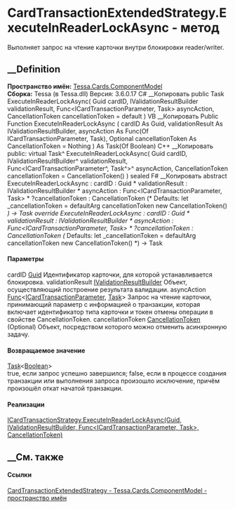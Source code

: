 # CardTransactionExtendedStrategy.ExecuteInReaderLockAsync - метод
Выполняет запрос на чтение карточки внутри блокировки reader/writer.
##  __Definition
 **Пространство имён:**
[Tessa.Cards.ComponentModel](N_Tessa_Cards_ComponentModel.htm)  
 **Сборка:** Tessa (в Tessa.dll) Версия: 3.6.0.17
C# __Копировать
     public Task<bool> ExecuteInReaderLockAsync(
    	Guid cardID,
    	IValidationResultBuilder validationResult,
    	Func<ICardTransactionParameter, Task> asyncAction,
    	CancellationToken cancellationToken = default
    )
VB __Копировать
     Public Function ExecuteInReaderLockAsync ( 
    	cardID As Guid,
    	validationResult As IValidationResultBuilder,
    	asyncAction As Func(Of ICardTransactionParameter, Task),
    	Optional cancellationToken As CancellationToken = Nothing
    ) As Task(Of Boolean)
C++ __Копировать
     public:
    virtual Task<bool>^ ExecuteInReaderLockAsync(
    	Guid cardID, 
    	IValidationResultBuilder^ validationResult, 
    	Func<ICardTransactionParameter^, Task^>^ asyncAction, 
    	CancellationToken cancellationToken = CancellationToken()
    ) sealed
F# __Копировать
     abstract ExecuteInReaderLockAsync : 
            cardID : Guid * 
            validationResult : IValidationResultBuilder * 
            asyncAction : Func<ICardTransactionParameter, Task> * 
            ?cancellationToken : CancellationToken 
    (* Defaults:
            let _cancellationToken = defaultArg cancellationToken new CancellationToken()
    *)
    -> Task<bool> 
    override ExecuteInReaderLockAsync : 
            cardID : Guid * 
            validationResult : IValidationResultBuilder * 
            asyncAction : Func<ICardTransactionParameter, Task> * 
            ?cancellationToken : CancellationToken 
    (* Defaults:
            let _cancellationToken = defaultArg cancellationToken new CancellationToken()
    *)
    -> Task<bool> 
#### Параметры
cardID [Guid](https://learn.microsoft.com/dotnet/api/system.guid)
    Идентификатор карточки, для которой устанавливается блокировка.
validationResult
[IValidationResultBuilder](T_Tessa_Platform_Validation_IValidationResultBuilder.htm)
    Объект, осуществляющий построение результата валидации.
asyncAction
[Func](https://learn.microsoft.com/dotnet/api/system.func-2)<[ICardTransactionParameter](T_Tessa_Cards_ComponentModel_ICardTransactionParameter.htm),
[Task](https://learn.microsoft.com/dotnet/api/system.threading.tasks.task)>
     Запрос на чтение карточки, принимающий параметр с информацией о транзакции, которая включает идентификатор типа карточки и токен отмены операции в свойстве CancellationToken. 
cancellationToken
[CancellationToken](https://learn.microsoft.com/dotnet/api/system.threading.cancellationtoken)
(Optional)
    Объект, посредством которого можно отменить асинхронную задачу.
#### Возвращаемое значение
[Task](https://learn.microsoft.com/dotnet/api/system.threading.tasks.task-1)<[Boolean](https://learn.microsoft.com/dotnet/api/system.boolean)>  
true, если запрос успешно завершился; false, если в процессе создания
транзакции или выполнения запроса произошло исключение, причём произошёл откат
начатой транзакции.
#### Реализации
[ICardTransactionStrategy.ExecuteInReaderLockAsync(Guid,
IValidationResultBuilder, Func<ICardTransactionParameter, Task>,
CancellationToken)](M_Tessa_Cards_ComponentModel_ICardTransactionStrategy_ExecuteInReaderLockAsync.htm)  
##  __См. также
#### Ссылки
[CardTransactionExtendedStrategy -
](T_Tessa_Cards_ComponentModel_CardTransactionExtendedStrategy.htm)
[Tessa.Cards.ComponentModel - пространство
имён](N_Tessa_Cards_ComponentModel.htm)
